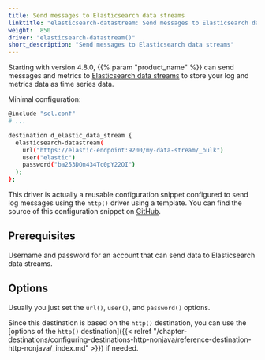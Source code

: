 ```yaml
---
title: Send messages to Elasticsearch data streams
linktitle: "elasticsearch-datastream: Send messages to Elasticsearch data streams"
weight:  850
driver: "elasticsearch-datastream()"
short_description: "Send messages to Elasticsearch data streams"
---
```

<!-- This file is under the copyright of Axoflow, and licensed under Apache License 2.0, except for using the Axoflow and AxoSyslog trademarks. -->

Starting with version 4.8.0, {{% param "product_name" %}} can send messages and metrics to [Elasticsearch data streams](https://www.elastic.co/guide/en/elasticsearch/reference/current/data-streams.html) to store your log and metrics data as time series data.

Minimal configuration:

```sh
@include "scl.conf"
# ...

destination d_elastic_data_stream {
  elasticsearch-datastream(
    url("https://elastic-endpoint:9200/my-data-stream/_bulk")
    user("elastic")
    password("ba253DOn434Tc0pY22OI")
  );
};
```

This driver is actually a reusable configuration snippet configured to send log messages using the `http()` driver using a template. You can find the source of this configuration snippet on [GitHub](https://github.com/axoflow/axosyslog/blob/master/scl/elasticsearch/elastic-datastream.conf).

## Prerequisites

Username and password for an account that can send data to Elasticsearch data streams.

## Options

Usually you just set the `url()`, `user()`, and `password()` options.

Since this destination is based on the `http()` destination, you can use the [options of the `http()` destination]({{< relref "/chapter-destinations/configuring-destinations-http-nonjava/reference-destination-http-nonjava/_index.md" >}}) if needed.
<!-- FIXME xinclude the http options instead of just linking them -->

